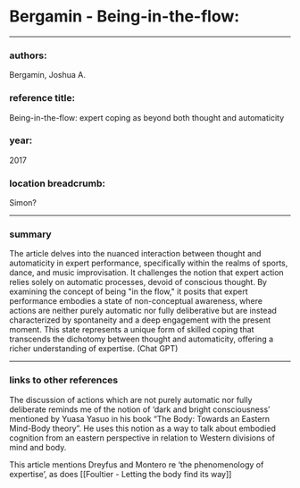 # Bergamin - Being-in-the-flow:

---

### authors:

Bergamin, Joshua A.

### reference title:

Being-in-the-flow: expert coping as beyond both thought and automaticity

### year:

2017

### location breadcrumb:

Simon?

---

### summary

The article delves into the nuanced interaction between thought and automaticity in expert performance, specifically within the realms of sports, dance, and music improvisation. It challenges the notion that expert action relies solely on automatic processes, devoid of conscious thought. By examining the concept of being "in the flow," it posits that expert performance embodies a state of non-conceptual awareness, where actions are neither purely automatic nor fully deliberative but are instead characterized by spontaneity and a deep engagement with the present moment. This state represents a unique form of skilled coping that transcends the dichotomy between thought and automaticity, offering a richer understanding of expertise. (Chat GPT)

---

### links to other references

The discussion of actions which are not purely automatic nor fully deliberate reminds me of the notion of ‘dark and bright consciousness’ mentioned by Yuasa Yasuo in his book “The Body: Towards an Eastern Mind-Body theory”. He uses this notion as a way to talk about embodied cognition from an eastern perspective in relation to Western divisions of mind and body. 

This article mentions Dreyfus and Montero re ‘the phenomenology of expertise’, as does [[Foultier - Letting the body find its way]]